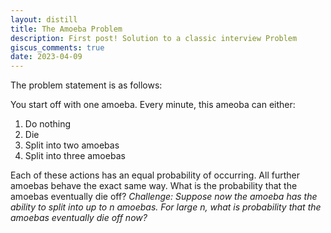 ```yaml
---
layout: distill
title: The Amoeba Problem
description: First post! Solution to a classic interview Problem
giscus_comments: true
date: 2023-04-09
---
```


The problem statement is as follows:

You start off with one amoeba. Every minute, this ameoba can either:

1. Do nothing
2. Die
3. Split into two amoebas
4.  Split into three amoebas

Each of these actions has an equal probability of occurring. All further amoebas behave the
exact same way. What is the probability that the amoebas eventually die off? *Challenge:
Suppose now the amoeba has the ability to split into up to* $n$ *amoebas. For large* $n$*, what is probability that the amoebas eventually die off now?*